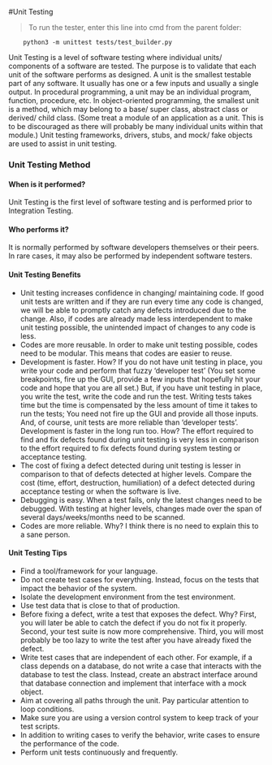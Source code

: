 #Unit Testing

> To run the tester, enter this line into cmd from the parent folder:
        
        python3 -m unittest tests/test_builder.py 

Unit Testing is a level of software testing where individual units/ components of a software are tested. The purpose is to validate that each unit of the software performs as designed. A unit is the smallest testable part of any software. It usually has one or a few inputs and usually a single output. In procedural programming, a unit may be an individual program, function, procedure, etc. In object-oriented programming, the smallest unit is a method, which may belong to a base/ super class, abstract class or derived/ child class. (Some treat a module of an application as a unit. This is to be discouraged as there will probably be many individual units within that module.) Unit testing frameworks, drivers, stubs, and mock/ fake objects are used to assist in unit testing.

### Unit Testing Method

#### When is it performed?

Unit Testing is the first level of software testing and is performed prior to Integration Testing.

#### Who performs it?

It is normally performed by software developers themselves or their peers. In rare cases, it may also be performed by independent software testers.

#### Unit Testing Benefits
* Unit testing increases confidence in changing/ maintaining code. If good unit tests are written and if they are run every time any code is changed, we will be able to promptly catch any defects introduced due to the change. Also, if codes are already made less interdependent to make unit testing possible, the unintended impact of changes to any code is less.
* Codes are more reusable. In order to make unit testing possible, codes need to be modular. This means that codes are easier to reuse.
* Development is faster. How? If you do not have unit testing in place, you write your code and perform that fuzzy ‘developer test’ (You set some breakpoints, fire up the GUI, provide a few inputs that hopefully hit your code and hope that you are all set.) But, if you have unit testing in place, you write the test, write the code and run the test. Writing tests takes time but the time is compensated by the less amount of time it takes to run the tests; You need not fire up the GUI and provide all those inputs. And, of course, unit tests are more reliable than ‘developer tests’. Development is faster in the long run too. How? The effort required to find and fix defects found during unit testing is very less in comparison to the effort required to fix defects found during system testing or acceptance testing.
* The cost of fixing a defect detected during unit testing is lesser in comparison to that of defects detected at higher levels. Compare the cost (time, effort, destruction, humiliation) of a defect detected during acceptance testing or when the software is live.
* Debugging is easy. When a test fails, only the latest changes need to be debugged. With testing at higher levels, changes made over the span of several days/weeks/months need to be scanned.
* Codes are more reliable. Why? I think there is no need to explain this to a sane person.
    
#### Unit Testing Tips
* Find a tool/framework for your language.
* Do not create test cases for everything. Instead, focus on the tests that impact the behavior of the system.
* Isolate the development environment from the test environment.
* Use test data that is close to that of production.
* Before fixing a defect, write a test that exposes the defect. Why? First, you will later be able to catch the defect if you do not fix it properly. Second, your test suite is now more comprehensive. Third, you will most probably be too lazy to write the test after you have already fixed the defect.
* Write test cases that are independent of each other. For example, if a class depends on a database, do not write a case that interacts with the database to test the class. Instead, create an abstract interface around that database connection and implement that interface with a mock object.
* Aim at covering all paths through the unit. Pay particular attention to loop conditions.
* Make sure you are using a version control system to keep track of your test scripts.
* In addition to writing cases to verify the behavior, write cases to ensure the performance of the code.
* Perform unit tests continuously and frequently.